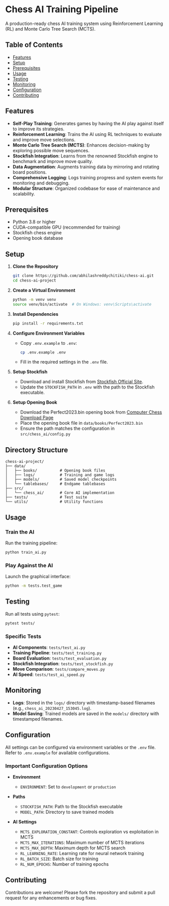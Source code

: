 # Chess AI Training Pipeline

A production-ready chess AI training system using Reinforcement Learning (RL) and Monte Carlo Tree Search (MCTS).

## Table of Contents

- [Features](#features)
- [Setup](#setup)
- [Prerequisites](#prerequisites)
- [Usage](#usage)
- [Testing](#testing)
- [Monitoring](#monitoring)
- [Configuration](#configuration)
- [Contributing](#contributing)

## Features

- **Self-Play Training**: Generates games by having the AI play against itself to improve its strategies.
- **Reinforcement Learning**: Trains the AI using RL techniques to evaluate and improve move selections.
- **Monte Carlo Tree Search (MCTS)**: Enhances decision-making by exploring possible move sequences.
- **Stockfish Integration**: Learns from the renowned Stockfish engine to benchmark and improve move quality.
- **Data Augmentation**: Augments training data by mirroring and rotating board positions.
- **Comprehensive Logging**: Logs training progress and system events for monitoring and debugging.
- **Modular Structure**: Organized codebase for ease of maintenance and scalability.

## Prerequisites

- Python 3.8 or higher
- CUDA-compatible GPU (recommended for training)
- Stockfish chess engine
- Opening book database

## Setup

1. **Clone the Repository**

   ```bash
   git clone https://github.com/abhilashreddychitiki/chess-ai.git
   cd chess-ai-project
   ```

2. **Create a Virtual Environment**

   ```bash
   python -m venv venv
   source venv/bin/activate  # On Windows: venv\Scripts\activate
   ```

3. **Install Dependencies**

   ```bash
   pip install -r requirements.txt
   ```

4. **Configure Environment Variables**

   - Copy `.env.example` to `.env`:
     ```bash
     cp .env.example .env
     ```
   - Fill in the required settings in the `.env` file.

5. **Setup Stockfish**

   - Download and install Stockfish from [Stockfish Official Site](https://stockfishchess.org/download/).
   - Update the `STOCKFISH_PATH` in `.env` with the path to the Stockfish executable.

6. **Setup Opening Book**
   - Download the Perfect2023.bin opening book from [Computer Chess Download Page](https://sites.google.com/site/computerschess/download)
   - Place the opening book file in `data/books/Perfect2023.bin`
   - Ensure the path matches the configuration in `src/chess_ai/config.py`

## Directory Structure

```
chess-ai-project/
├── data/
│   ├── books/          # Opening book files
│   ├── logs/           # Training and game logs
│   ├── models/         # Saved model checkpoints
│   └── tablebases/     # Endgame tablebases
├── src/
│   └── chess_ai/       # Core AI implementation
├── tests/              # Test suite
└── utils/              # Utility functions
```

## Usage

### Train the AI

Run the training pipeline:

```bash
python train_ai.py
```

### Play Against the AI

Launch the graphical interface:

```bash
python -m tests.test_game
```

## Testing

Run all tests using `pytest`:

```bash
pytest tests/
```

### Specific Tests

- **AI Components**: `tests/test_ai.py`
- **Training Pipeline**: `tests/test_training.py`
- **Board Evaluation**: `tests/test_evaluation.py`
- **Stockfish Integration**: `tests/test_stockfish.py`
- **Move Comparison**: `tests/compare_moves.py`
- **AI Speed**: `tests/test_ai_speed.py`

## Monitoring

- **Logs**: Stored in the `logs/` directory with timestamp-based filenames (e.g., `chess_ai_20230427_153045.log`).
- **Model Saving**: Trained models are saved in the `models/` directory with timestamped filenames.

## Configuration

All settings can be configured via environment variables or the `.env` file. Refer to `.env.example` for available configurations.

### Important Configuration Options

- **Environment**

  - `ENVIRONMENT`: Set to `development` or `production`

- **Paths**

  - `STOCKFISH_PATH`: Path to the Stockfish executable
  - `MODEL_PATH`: Directory to save trained models

- **AI Settings**
  - `MCTS_EXPLORATION_CONSTANT`: Controls exploration vs exploitation in MCTS
  - `MCTS_MAX_ITERATIONS`: Maximum number of MCTS iterations
  - `MCTS_MAX_DEPTH`: Maximum depth for MCTS search
  - `RL_LEARNING_RATE`: Learning rate for neural network training
  - `RL_BATCH_SIZE`: Batch size for training
  - `RL_NUM_EPOCHS`: Number of training epochs

## Contributing

Contributions are welcome! Please fork the repository and submit a pull request for any enhancements or bug fixes.
